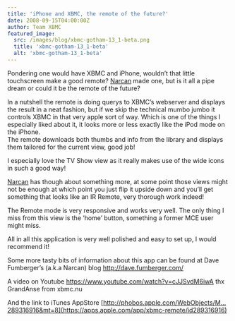 ```yaml
---
title: 'iPhone and XBMC, the remote of the future?'
date: 2008-09-15T04:00:00Z
author: Team XBMC
featured_image:
  src: /images/blog/xbmc-gotham-13_1-beta.png
  title: 'xbmc-gotham-13_1-beta'
  alt: 'xbmc-gotham-13_1-beta'
---
```

Pondering one would have XBMC and iPhone, wouldn’t that little touchscreen make a good remote? [Narcan](https://forum.kodi.tv/member.php?action=profile&amp;amp;uid=29109) made one, but is it all a pipe dream or could it be the remote of the future?

 In a nutshell the remote is doing querys to XBMC’s webserver and displays the result in a neat fashion, but if we skip the technical mumbo jumbo it controls XBMC in that very apple sort of way. Which is one of the things I especially liked about it, it looks more or less exactly like the iPod mode on the iPhone.  
The remote downloads both thumbs and info from the library and displays them tailored for the current view, good job!

 I especially love the TV Show view as it really makes use of the wide icons in such a good way!

 [Narcan](https://forum.kodi.tv/member.php?action=profile&amp;amp;uid=29109) has though about something more, at some point those views might not be enough at which point you just flip it upside down and you’ll get something that looks like an IR Remote, very thorough work indeed!

 The Remote mode is very responsive and works very well. The only thing I miss from this view is the ‘home’ button, something a former MCE user might miss.

 All in all this application is very well polished and easy to set up, I would recommend it!

 Some more tasty bits of information about this app can be found at Dave Fumberger’s (a.k.a Narcan) blog <http://dave.fumberger.com/>

 A video on Youtube <https://www.youtube.com/watch?v=cJJSvdM6iwA> thx GrandAnse from xbmc.nu

 And the link to iTunes AppStore [http://phobos.apple.com/WebObjects/M…289316916&mt=8](https://apps.apple.com/app/xbmc-remote/id289316916)

 